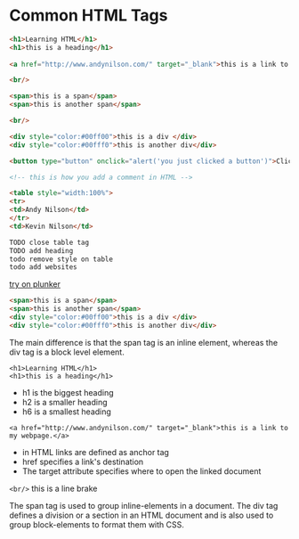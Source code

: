 # Common HTML Tags


```html
<h1>Learning HTML</h1>
<h1>this is a heading</h1>
    
<a href="http://www.andynilson.com/" target="_blank">this is a link to my webpage.</a>

<br/>

<span>this is a span</span>
<span>this is another span</span>

<br/>

<div style="color:#00ff00">this is a div </div>
<div style="color:#00fff0">this is another div</div>

<button type="button" onclick="alert('you just clicked a button')">Click Me!</button>

<!-- this is how you add a comment in HTML -->

<table style="width:100%">
<tr>
<td>Andy Nilson</td>
</tr>
<td>Kevin Nilson</td>

TODO close table tag
TODO add heading
todo remove style on table
todo add websites


```
[try on plunker](http://plnkr.co/edit/bqRFSPf9ZDuA9Ddu30fw?p=preview)

```html
<span>this is a span</span>
<span>this is another span</span>
<div style="color:#00ff00">this is a div </div>
<div style="color:#00fff0">this is another div</div>
```

The main difference is that the span tag is an inline element, whereas the div tag is a block level element.

```
<h1>Learning HTML</h1>
<h1>this is a heading</h1>
```

* h1 is the biggest heading
* h2 is a smaller heading
* h6 is a smallest heading


```
<a href="http://www.andynilson.com/" target="_blank">this is a link to my webpage.</a>
```

* in HTML links are defined as anchor tag
* href specifies a link's destination
* The target attribute specifies where to open the linked document
     


```<br/>``` this is a line brake

   
The span tag is used to group inline-elements in a document.
The div tag defines a division or a section in an HTML document and is also used to group block-elements to format them with CSS.


  
  
  
  
  
  
  
  
  
  


  
  
  
  
  
  
  
  
  
